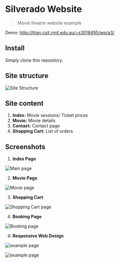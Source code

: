 Silverado Website
==================================================================================================================
> Movie theatre website example

Demo: http://titan.csit.rmit.edu.au/~s3518495/wp/a3/

## Install

Simply clone this repository.

## Site structure

![Site Structure](images/structure.png)

## Site content

1. **Index:** Movie sessions/ Ticket prices
2. **Movie:** Movie details
3. **Contact:** Contact page
4. **Shopping Cart:** List of orders

## Screenshots

1. **Index Page** 

![Main page](images/main.png)

2. **Movie Page**

![Movie page](images/movies.png)

3. **Shopping Cart**

![Shopping Cart page](images/shop-cart.png)

4. **Booking Page**

![Booking page](images/booking.png)

4. **Responsive Web Design**

![example page](images/responsive-1.png)

![example page](images/responsive-2.png)